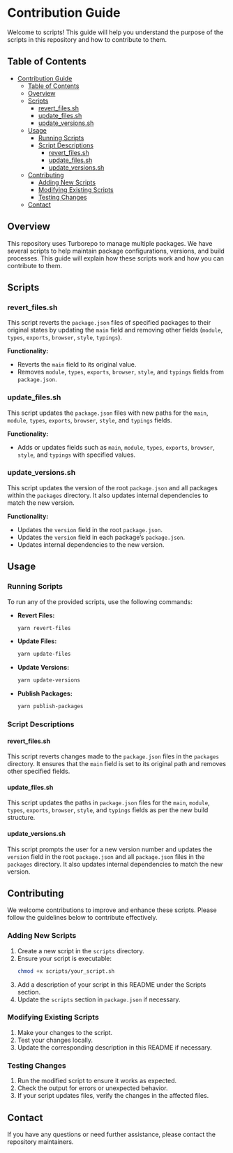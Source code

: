 # Contribution Guide

Welcome to scripts! This guide will help you understand the purpose of the scripts in this repository and how to contribute to them.

## Table of Contents

- [Contribution Guide](#contribution-guide)
  - [Table of Contents](#table-of-contents)
  - [Overview](#overview)
  - [Scripts](#scripts)
    - [revert_files.sh](#revert_filessh)
    - [update_files.sh](#update_filessh)
    - [update_versions.sh](#update_versionssh)
  - [Usage](#usage)
    - [Running Scripts](#running-scripts)
    - [Script Descriptions](#script-descriptions)
      - [revert_files.sh](#revert_filessh-1)
      - [update_files.sh](#update_filessh-1)
      - [update_versions.sh](#update_versionssh-1)
  - [Contributing](#contributing)
    - [Adding New Scripts](#adding-new-scripts)
    - [Modifying Existing Scripts](#modifying-existing-scripts)
    - [Testing Changes](#testing-changes)
  - [Contact](#contact)

## Overview

This repository uses Turborepo to manage multiple packages. We have several scripts to help maintain package configurations, versions, and build processes. This guide will explain how these scripts work and how you can contribute to them.

## Scripts

### revert_files.sh

This script reverts the `package.json` files of specified packages to their original states by updating the `main` field and removing other fields (`module`, `types`, `exports`, `browser`, `style`, `typings`).

**Functionality:**

- Reverts the `main` field to its original value.
- Removes `module`, `types`, `exports`, `browser`, `style`, and `typings` fields from `package.json`.

### update_files.sh

This script updates the `package.json` files with new paths for the `main`, `module`, `types`, `exports`, `browser`, `style`, and `typings` fields.

**Functionality:**

- Adds or updates fields such as `main`, `module`, `types`, `exports`, `browser`, `style`, and `typings` with specified values.

### update_versions.sh

This script updates the version of the root `package.json` and all packages within the `packages` directory. It also updates internal dependencies to match the new version.

**Functionality:**

- Updates the `version` field in the root `package.json`.
- Updates the `version` field in each package’s `package.json`.
- Updates internal dependencies to the new version.

## Usage

### Running Scripts

To run any of the provided scripts, use the following commands:

- **Revert Files:**

  ```bash
  yarn revert-files
  ```

- **Update Files:**

  ```bash
  yarn update-files
  ```

- **Update Versions:**

  ```bash
  yarn update-versions
  ```

- **Publish Packages:**
  ```bash
  yarn publish-packages
  ```

### Script Descriptions

#### revert_files.sh

This script reverts changes made to the `package.json` files in the `packages` directory. It ensures that the `main` field is set to its original path and removes other specified fields.

#### update_files.sh

This script updates the paths in `package.json` files for the `main`, `module`, `types`, `exports`, `browser`, `style`, and `typings` fields as per the new build structure.

#### update_versions.sh

This script prompts the user for a new version number and updates the `version` field in the root `package.json` and all `package.json` files in the `packages` directory. It also updates internal dependencies to match the new version.

## Contributing

We welcome contributions to improve and enhance these scripts. Please follow the guidelines below to contribute effectively.

### Adding New Scripts

1. Create a new script in the `scripts` directory.
2. Ensure your script is executable:
   ```bash
   chmod +x scripts/your_script.sh
   ```
3. Add a description of your script in this README under the Scripts section.
4. Update the `scripts` section in `package.json` if necessary.

### Modifying Existing Scripts

1. Make your changes to the script.
2. Test your changes locally.
3. Update the corresponding description in this README if necessary.

### Testing Changes

1. Run the modified script to ensure it works as expected.
2. Check the output for errors or unexpected behavior.
3. If your script updates files, verify the changes in the affected files.

## Contact

If you have any questions or need further assistance, please contact the repository maintainers.
